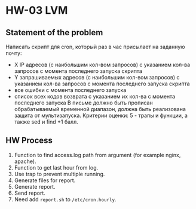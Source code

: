 # HW-03 LVM

## Statement of the problem

Написать скрипт для cron, который раз в час присылает на заданную почту:
- X IP адресов (с наибольшим кол-вом запросов) с указанием кол-ва запросов c момента последнего запуска скрипта
- Y запрашиваемых адресов (с наибольшим кол-вом запросов) с указанием кол-ва запросов c момента последнего запуска скрипта
- все ошибки c момента последнего запуска
- список всех кодов возврата с указанием их кол-ва с момента последнего запуска
В письме должно быть прописан обрабатываемый временной диапазон, должна быть реализована защита от мультизапуска.
Критерии оценки: 5 - трапы и функции, а также sed и find +1 балл.

## HW Process

1. Function to find access.log path from argument (for example nginx, apache).
2. Function to get last hour from log.
3. Use trap to prevent multiple running.
4. Generate files for report.
5. Generate report.
6. Send report.
7. Need add `report.sh` to `/etc/cron.hourly`.
